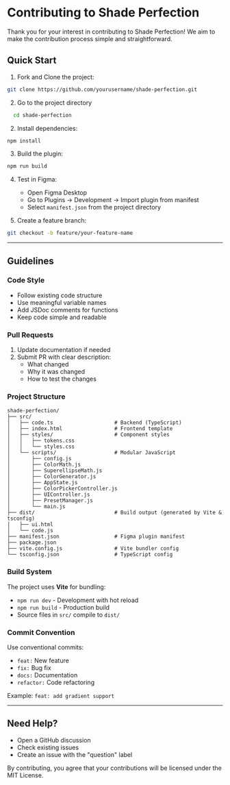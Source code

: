 # Contributing to Shade Perfection

Thank you for your interest in contributing to Shade Perfection! We aim to make the contribution process simple and straightforward.

## Quick Start

1. Fork and Clone the project:
```bash
git clone https://github.com/yourusername/shade-perfection.git
```

2. Go to the project directory

```bash
  cd shade-perfection
```

2. Install dependencies:
```bash
npm install
```

3. Build the plugin:
```bash
npm run build
```

4. Test in Figma:
   - Open Figma Desktop
   - Go to Plugins → Development → Import plugin from manifest
   - Select `manifest.json` from the project directory

5. Create a feature branch:
```bash
git checkout -b feature/your-feature-name
```

---

## Guidelines

### Code Style
- Follow existing code structure
- Use meaningful variable names
- Add JSDoc comments for functions
- Keep code simple and readable

### Pull Requests
1. Update documentation if needed
2. Submit PR with clear description:
   - What changed
   - Why it was changed
   - How to test the changes

### Project Structure
```
shade-perfection/
├── src/
│   ├── code.ts                    # Backend (TypeScript)
│   ├── index.html                 # Frontend template
│   ├── styles/                    # Component styles
│   │   ├── tokens.css
│   │   └── styles.css             
│   └── scripts/                   # Modular JavaScript
│       ├── config.js
│       ├── ColorMath.js
│       ├── SuperellipseMath.js
│       ├── ColorGenerator.js
│       ├── AppState.js
│       ├── ColorPickerController.js
│       ├── UIController.js
│       ├── PresetManager.js
│       └── main.js
├── dist/                          # Build output (generated by Vite & tsconfig)
│   ├── ui.html
│   └── code.js
├── manifest.json                  # Figma plugin manifest
├── package.json
├── vite.config.js                 # Vite bundler config
└── tsconfig.json                  # TypeScript config
```

### Build System

The project uses **Vite** for bundling:
- `npm run dev` - Development with hot reload
- `npm run build` - Production build
- Source files in `src/` compile to `dist/`

### Commit Convention
Use conventional commits:
- `feat:` New feature
- `fix:` Bug fix
- `docs:` Documentation
- `refactor:` Code refactoring

Example: `feat: add gradient support`

---

## Need Help?

- Open a GitHub discussion
- Check existing issues
- Create an issue with the "question" label

By contributing, you agree that your contributions will be licensed under the MIT License.